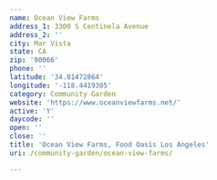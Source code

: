 ```yaml
---
name: Ocean View Farms
address_1: 3300 S Centinela Avenue
address_2: ''
city: Mar Vista
state: CA
zip: '90066'
phone: ''
latitude: '34.01472864'
longitude: '-118.4419305'
category: Community Garden
website: 'https://www.oceanviewfarms.net/'
active: 'Y'
daycode: ''
open: ''
close: ''
title: 'Ocean View Farms, Food Oasis Los Angeles'
uri: /community-garden/ocean-view-farms/

---
```

